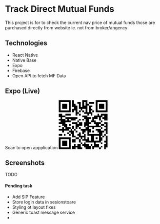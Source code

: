 # Track Direct Mutual Funds
This project is for to check the current nav price of mutual funds those are purchased directly from website ie. not from broker/angency

## Technologies
* React Native
* Native Base
* Expo
* Firebase
* Open API to fetch MF Data

## Expo (Live)
Scan to open appplication
![expo](assets/images/expo.png)

## Screenshots
TODO

#### Pending task
* Add SIP Feature
* Store login data in sesionstoare 
* Styling ot layout fixes
* Generic toast message service
* 
